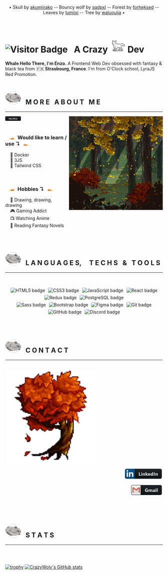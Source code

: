 <!--- <p align='center'><img height='380' src='#'></p> -->
<p align="center">• Skull by <a href='https://www.deviantart.com/akumiirako/' target='_blank'>akumiirako</a> -- Bouncy wolf by <a href='https://www.deviantart.com/sqdpxl/' target='_blank'>sqdpxl</a> -- Forest by <a href='https://www.deviantart.com/forheksed' target ='_blank'>forheksed</a> -- Leaves by <a href='https://www.deviantart.com/lumiixi/' target='_blank'>lumiixi</a> -- Tree by <a href='https://www.deviantart.com/waluouija/'>waluouija</a> •</p>
<br/>

# ![Visitor Badge](https://visitor-badge.laobi.icu/badge?page_id=CrazyWolv.CrazyWolv&right_color=green) &nbsp; A Crazy <img src='https://github.com/CrazyWolv/CrazyWolv/blob/main/img/wolf-gif.gif' width='50' /> Dev 

**Whale Hello There, I'm Enzo.** A Frontend Web Dev obsessed with fantasy & black tea from :fr: **Strasbourg, France**. I'm from O'Clock school, LyraJS Red Promotion.
<br/>
<br/>

## <img src="https://github.com/CrazyWolv/CrazyWolv/blob/main/img/wolf-skull.png" width="50" /> &nbsp; M O R E &nbsp; A B O U T &nbsp; M E
<hr>
<img width='300' height='auto' alt='forest' align='right' src='https://github.com/CrazyWolv/CrazyWolv/blob/main/img/forest.png' />

<img src="https://github.com/CrazyWolv/CrazyWolv/blob/main/img/hehim.png" width="50" />
<br/><br/>

### &nbsp; <img src="https://github.com/CrazyWolv/CrazyWolv/blob/main/img/leaves-left.png" width="20" /> &nbsp; Would like to learn / use ↴ &nbsp; <img src="https://github.com/CrazyWolv/CrazyWolv/blob/main/img/leaves-right.png" width="20" />
&nbsp; &nbsp; 🌱 Docker  
&nbsp; &nbsp; 🌱 3JS  
&nbsp; &nbsp; 🌱 Tailwind CSS  
<br/><br/>

### &nbsp; <img src="https://github.com/CrazyWolv/CrazyWolv/blob/main/img/leaves-left.png" width="20" /> &nbsp; Hobbies ↴ &nbsp; <img src="https://github.com/CrazyWolv/CrazyWolv/blob/main/img/leaves-right.png" width="20" />
&nbsp; &nbsp; :art: Drawing, drawing, drawing  
&nbsp; &nbsp; :video_game: Gaming Addict  
&nbsp; &nbsp; :tv: Watching Anime  
&nbsp; &nbsp; :book: Reading Fantasy Novels  

<br/>
<br/>

## <img src="https://github.com/CrazyWolv/CrazyWolv/blob/main/img/wolf-skull.png" width="50" /> &nbsp; L A N G U A G E S, &nbsp; &nbsp; T E C H S &nbsp; & &nbsp; T O O L S
<hr>
<br>
<p align="center">
  <img style='margin:3px; border-radius:3px;' src='https://img.shields.io/badge/-HTML5-%23E44D27?style=flat-square&logo=html5&logoColor=ffffff' alt='HTML5 badge' title='HTML5 badge' />
  <img style='margin:3px; border-radius:3px;' src='https://img.shields.io/badge/-CSS3-%231572B6?style=flat-square&logo=css3' alt='CSS3 badge' title='CSS3 badge' />
  <img style='margin:3px; border-radius:3px;' src='https://img.shields.io/badge/-JavaScript-%23282C34?style=flat-square&logo=javascript' alt='JavaScript badge' title='JavaScript badge' />
  <img style='margin:3px; border-radius:3px;' src='https://img.shields.io/badge/-React-%23282C34?style=flat-square&logo=react' alt='React badge' title='React badge' />
  <img style='margin:3px; border-radius:3px;' src='https://img.shields.io/badge/-Redux-%23282C34?style=flat-square&logo=redux&logoColor=336791' alt='Redux badge' title='Redux badge' />
  <img style='margin:3px; border-radius:3px;' src='https://img.shields.io/badge/-PostgreSQL-336791?style=flat-square&logo=postgresql' alt='PostgreSQL badge' title='PostgreSQL badge' />
<br>
  <img style='margin:3px; border-radius:3px;' src='https://img.shields.io/badge/-Sass-%23CC6699?style=flat-square&logo=sass&logoColor=ffffff' alt='Sass badge' title='Sass badge' />
  <img style='margin:3px; border-radius:3px;' src='https://img.shields.io/badge/-Bootstrap-563D7C?style=flat-square&logo=bootstrap' alt='Bootstrap badge' title='Bootstrap badge' />
  <img style='margin:3px; border-radius:3px;' src='https://img.shields.io/badge/-Figma-181717?style=flat-square&logo=figma' alt='Figma badge' title='Figma badge' />
  <img style='margin:3px; border-radius:3px;' src='https://img.shields.io/badge/-Git-%23F05032?style=flat-square&logo=git&logoColor=%23ffffff' alt='Git badge' title='Git badge' />
  <img style='margin:3px; border-radius:3px;' src='https://img.shields.io/badge/-GitHub-%23F05032?style=flat-square&logo=github&logoColor=%23ffffff' alt='GitHub badge' title='GitHub badge' />
  <img style='margin:3px; border-radius:3px;' src='https://img.shields.io/badge/-Discord-black?style=flat-square&logo=discord' alt='Discord badge' title='Discord badge' />
</p>
  
<br/>
<br/>

## <img src="https://github.com/CrazyWolv/CrazyWolv/blob/main/img/wolf-skull.png" width="50" /> &nbsp; C O N T A C T
<hr>
<br />
<img width='300' height='auto' alt='forest' src='https://github.com/CrazyWolv/CrazyWolv/blob/main/img/tree.png' />

<p align='right'>
  <!-- More badges just here --→ https://github.com/MikeCodesDotNET/ColoredBadges  -->
  <a style='margin:3px;' href='https://www.linkedin.com/in/enzo-poulhes/' target='_blank'><img src='https://github.com/CrazyWolv/CrazyWolv/blob/main/img/linkedin.png' alt='CrazyWolv LinkedIn' /></a>
  <br /><br />
  <a style='margin:3px;' href='mailto:poulhes.e@gmail.com'><img src='https://github.com/CrazyWolv/CrazyWolv/blob/main/img/gmail.png' alt='CrazyWolv Mail' /></a>
</p>
  
&nbsp;  
  
&nbsp;  

## <img src="https://github.com/CrazyWolv/CrazyWolv/blob/main/img/wolf-skull.png" width="50" /> &nbsp; S T A T S
<hr>
<br />

&nbsp;  
[![trophy](https://github-profile-trophy.vercel.app/?username=CrazyWolv&theme=gruvbox&no-frame=true&title=Stars,Commits,Followers,Repositories&margin-w=15)](https://github.com/CrazyWolv/github-profile-trophy)
[![CrazyWolv's GitHub stats](https://github-readme-stats.vercel.app/api?username=CrazyWolv&theme=dark&show_icons=true&count_private=true&hide_border=true)](https://github.com/CrazyWolv/github-readme-stats)